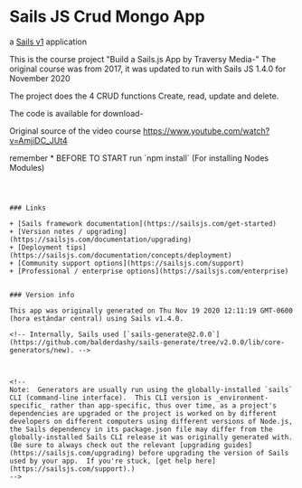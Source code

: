 # Sails JS Crud Mongo App

a [Sails v1](https://sailsjs.com) application

This is the course project "Build a Sails.js App by Traversy Media-"
The original course was from 2017, it was updated to run with Sails JS 1.4.0 for November 2020

The project does the 4 CRUD functions Create, read, update and delete.

The code is available for download-

Original source of the video course
https://www.youtube.com/watch?v=AmjiDC_JUt4

remember * BEFORE TO START run ´npm install´  (For installing Nodes Modules)

~~~ npm install ~~~



### Links

+ [Sails framework documentation](https://sailsjs.com/get-started)
+ [Version notes / upgrading](https://sailsjs.com/documentation/upgrading)
+ [Deployment tips](https://sailsjs.com/documentation/concepts/deployment)
+ [Community support options](https://sailsjs.com/support)
+ [Professional / enterprise options](https://sailsjs.com/enterprise)


### Version info

This app was originally generated on Thu Nov 19 2020 12:11:19 GMT-0600 (hora estándar central) using Sails v1.4.0.

<!-- Internally, Sails used [`sails-generate@2.0.0`](https://github.com/balderdashy/sails-generate/tree/v2.0.0/lib/core-generators/new). -->



<!--
Note:  Generators are usually run using the globally-installed `sails` CLI (command-line interface).  This CLI version is _environment-specific_ rather than app-specific, thus over time, as a project's dependencies are upgraded or the project is worked on by different developers on different computers using different versions of Node.js, the Sails dependency in its package.json file may differ from the globally-installed Sails CLI release it was originally generated with.  (Be sure to always check out the relevant [upgrading guides](https://sailsjs.com/upgrading) before upgrading the version of Sails used by your app.  If you're stuck, [get help here](https://sailsjs.com/support).)
-->

